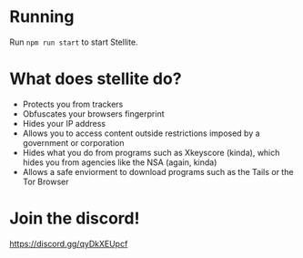 # Running 
Run  <code>npm run start</code>  to start Stellite.    


# What does stellite do?
<ul>
    <li>Protects you from trackers</li>
    <li>Obfuscates your browsers fingerprint</li>
    <li>Hides your IP address</li>
    <li>Allows you to access content outside restrictions imposed by a government or corporation</li>
    <li>Hides what you do from programs such as Xkeyscore (kinda), which hides you from agencies like the NSA (again, kinda)</li>
    <li>Allows a safe enviorment to download programs such as the Tails or the Tor Browser</li>
</ul>

# Join the discord!
https://discord.gg/qyDkXEUpcf